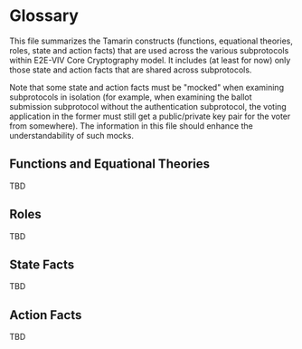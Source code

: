 # Glossary

This file summarizes the Tamarin constructs (functions, equational theories, roles, state and action facts) that are used across the various subprotocols within E2E-VIV Core Cryptography model. It includes (at least for now) only those state and action facts that are shared across subprotocols.

Note that some state and action facts must be "mocked" when examining subprotocols in isolation (for example, when examining the ballot submission subprotocol without the authentication subprotocol, the voting application in the former must still get a public/private key pair for the voter from somewhere). The information in this file should enhance the understandability of such mocks.

## Functions and Equational Theories

TBD

## Roles

TBD

## State Facts

TBD

## Action Facts

TBD
